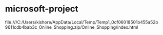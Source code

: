 # microsoft-project
file:///C:/Users/kishore/AppData/Local/Temp/Temp1_0cf06018501b455a52b9611cdb4bab3c_Online_Shopping.zip/Online_Shopping/index.html
